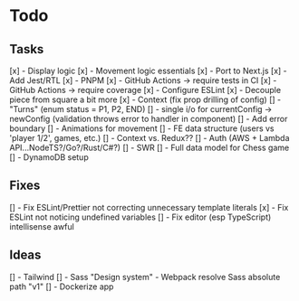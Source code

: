 # Todo

## Tasks

[x] - Display logic
[x] - Movement logic essentials
[x] - Port to Next.js
[x] - Add Jest/RTL
[x] - PNPM
[x] - GitHub Actions -> require tests in CI
[x] - GitHub Actions -> require coverage
[x] - Configure ESLint
[x] - Decouple piece from square a bit more
[x] - Context (fix prop drilling of config)
[] - "Turns" (enum status = P1, P2, END)
[] - single i/o for currentConfig -> newConfig (validation throws error to handler in component)
[] - Add error boundary
[] - Animations for movement
[] - FE data structure (users vs 'player 1/2', games, etc.)
[] - Context vs. Redux??
[] - Auth (AWS + Lambda API...NodeTS?/Go?/Rust/C#?)
[] - SWR
[] - Full data model for Chess game
[] - DynamoDB setup

## Fixes

[] - Fix ESLint/Prettier not correcting unnecessary template literals
[x] - Fix ESLint not noticing undefined variables
[] - Fix editor (esp TypeScript) intellisense awful

## Ideas

[] - Tailwind
[] - Sass "Design system" - Webpack resolve Sass absolute path "v1"
[] - Dockerize app
